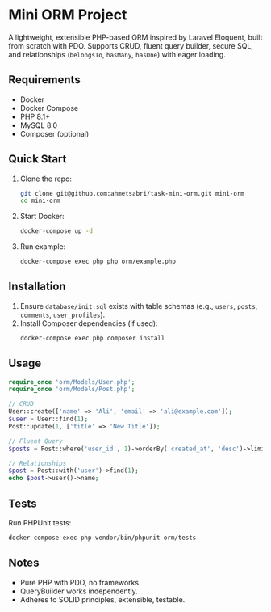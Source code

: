 # Mini ORM Project

A lightweight, extensible PHP-based ORM inspired by Laravel Eloquent, built from scratch with PDO. Supports CRUD, fluent query builder, secure SQL, and relationships (`belongsTo`, `hasMany`, `hasOne`) with eager loading.

## Requirements
- Docker
- Docker Compose
- PHP 8.1+
- MySQL 8.0
- Composer (optional)

## Quick Start

1. Clone the repo:
   ```bash
   git clone git@github.com:ahmetsabri/task-mini-orm.git mini-orm
   cd mini-orm
   ```
2. Start Docker:
   ```bash
   docker-compose up -d
   ```
3. Run example:
   ```bash
   docker-compose exec php php orm/example.php
   ```

## Installation
1. Ensure `database/init.sql` exists with table schemas (e.g., `users`, `posts`, `comments`, `user_profiles`).
2. Install Composer dependencies (if used):
   ```bash
   docker-compose exec php composer install
   ```

## Usage
```php
require_once 'orm/Models/User.php';
require_once 'orm/Models/Post.php';

// CRUD
User::create(['name' => 'Ali', 'email' => 'ali@example.com']);
$user = User::find(1);
Post::update(1, ['title' => 'New Title']);

// Fluent Query
$posts = Post::where('user_id', 1)->orderBy('created_at', 'desc')->limit(5)->get();

// Relationships
$post = Post::with('user')->find(1);
echo $post->user()->name;
```

## Tests
Run PHPUnit tests:
```bash
docker-compose exec php vendor/bin/phpunit orm/tests
```

## Notes
- Pure PHP with PDO, no frameworks.
- QueryBuilder works independently.
- Adheres to SOLID principles, extensible, testable.
